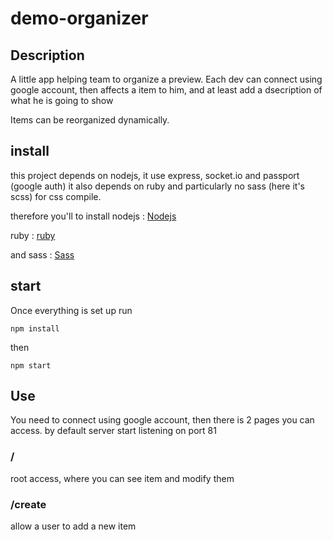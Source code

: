 # demo-organizer

## Description

A little app helping team to organize a preview.
Each dev can connect using google account, then affects a item to him, and at least add a dsecription of what he is going
to show

Items can be reorganized dynamically.

## install

this project depends on nodejs, it use express, socket.io and passport (google auth)
it also depends on ruby and particularly no sass (here it's scss) for css compile.

therefore you'll to install nodejs : [Nodejs](https://nodejs.org/en/)

ruby : [ruby](https://www.ruby-lang.org/fr/)

and sass : [Sass](http://sass-lang.com/install)


## start

Once everything is set up
run

    npm install

then

    npm start

## Use

You need to connect using google account, then there is 2 pages you can access.
by default server start listening on port 81

### /
root access, where you can see item and modify them

### /create
allow a user to add a new item
